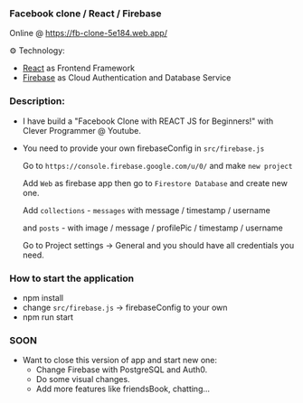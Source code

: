 ### Facebook clone / React / Firebase

Online @ https://fb-clone-5e184.web.app/

⚙️ Technology:

- [React](https://reactjs.org/) as Frontend Framework
- [Firebase](https://firebase.google.com/) as Cloud Authentication and Database Service

### Description:

- I have build a "Facebook Clone with REACT JS for Beginners!" with Clever Programmer @ Youtube.
- You need to provide your own firebaseConfig in `src/firebase.js`

  Go to `https://console.firebase.google.com/u/0/` and make `new project`

  Add `Web` as firebase app then go to `Firestore Database` and create new one.

  Add `collections` - `messages` with message / timestamp / username

  and `posts` - with image / message / profilePic / timestamp / username

  Go to Project settings -> General and you should have all credentials you need.

### How to start the application

- npm install
- change `src/firebase.js` -> firebaseConfig to your own
- npm run start

### SOON

- Want to close this version of app and start new one:
  - Change Firebase with PostgreSQL and Auth0.
  - Do some visual changes.
  - Add more features like friendsBook, chatting...
